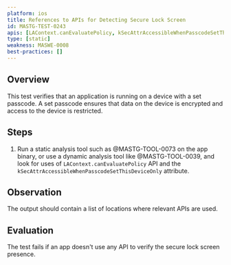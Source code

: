 ```yaml
---
platform: ios
title: References to APIs for Detecting Secure Lock Screen
id: MASTG-TEST-0243
apis: [LAContext.canEvaluatePolicy, kSecAttrAccessibleWhenPasscodeSetThisDeviceOnly]
type: [static]
weakness: MASWE-0008
best-practices: []
---
```


## Overview

This test verifies that an application is running on a device with a set passcode. A set passcode ensures that data on the device is encrypted and access to the device is restricted.

## Steps

1. Run a static analysis tool such as @MASTG-TOOL-0073 on the app binary, or use a dynamic analysis tool like @MASTG-TOOL-0039, and look for uses of `LAContext.canEvaluatePolicy` API and the `kSecAttrAccessibleWhenPasscodeSetThisDeviceOnly` attribute.

## Observation

The output should contain a list of locations where relevant APIs are used.

## Evaluation

The test fails if an app doesn't use any API to verify the secure lock screen presence.
